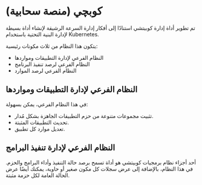 # كوبچي (منصة سحابية)

تم تطوير أداة إدارة كوبيتشي استنادًا إلى أفكار إدارة السرعة الرشيقة لإنشاء أداة بسيطة لإدارة البنية التحتية باستخدام Kubernetes.

يتكون هذا النظام من ثلاث مكونات رئيسية:

- النظام الفرعي لإدارة التطبيقات ومواردها
- النظام الفرعي لرصد تنفيذ البرنامج
- النظام الفرعي لرصد الموارد

## النظام الفرعي لإدارة التطبيقات ومواردها

في هذا النظام الفرعي، يمكن بسهولة:

- تثبيت مجموعات متنوعة من حزم التطبيقات الجاهزة بشكل مُدار.
- تحديث التطبيقات المثبتة.
- تعديل موارد كل تطبيق.

## النظام الفرعي لإدارة تنفيذ البرامج

أحد أجزاء نظام برمجيات كوبيتشي هو أداة تسمح برصد حالة التنفيذ وأداء البرامج والحزم. في هذا النظام، بالإضافة إلى عرض سجلات كل مكون صغير أو حاوية، يمكنك أيضًا عرض الحالة العامة لكل حزمة مثبتة.
